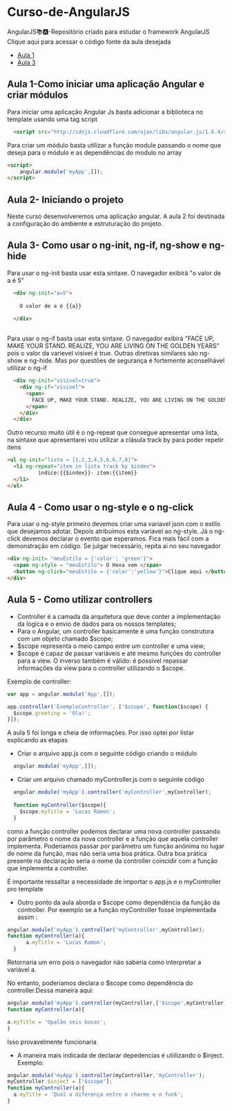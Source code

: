 # Curso-de-AngularJS
AngularJS📚🅰️-Repositório criado para estudar o framework AngularJS
Clique aqui para acessar o código fonte da aula desejada
- [Aula 1](https://github.com/lramon2001/Curso-de-AngularJS/blob/main/aula1.html)
- [Aula 3](https://github.com/lramon2001/Curso-de-AngularJS/blob/main/aula3.html)

## Aula 1-Como iniciar uma aplicação Angular e criar módulos

Para iniciar uma aplicação Angular Js basta adicionar a biblioteca no template usando uma tag script 

```html
  <script src="http://cdnjs.cloudflare.com/ajax/libs/angular.js/1.6.4/angular.min.js"></script>
```

Para criar um módulo basta utilizar a função module passando o nome que deseja para o módulo e as dependências do modulo no array

```html
<script>
    angular.module('myApp',[]);
</script>

```

## Aula 2- Iniciando o projeto

Neste curso desenvolveremos uma aplicação angular. A aula 2 foi destinada a configuração do ambiente e estruturação do projeto.

## Aula 3- Como usar o ng-init, ng-if,  ng-show e ng-hide

Para usar o ng-init basta usar esta sintaxe. O navegador exibirá "o valor de a é 5"
```html
  <div ng-init="a=5"> 
  
    O valor de a é {{a}}
  
  </div>
  
```
Para usar o ng-if basta usar esta sintaxe. O navegador exibirá "FACE UP, MAKE YOUR STAND. REALIZE, YOU ARE LIVING ON THE GOLDEN YEARS" pois o valor da varievel visivel é true. Outras diretivas similares são ng-show e ng-hide. Mas por questões de segurança é fortemente aconselhável utilizar o ng-if
```html
  <div ng-init="visivel=true">
    <div ng-if="visivel">
      <span>
        FACE UP, MAKE YOUR STAND. REALIZE, YOU ARE LIVING ON THE GOLDEN YEARS
      </span>
    </div>
  </div>
```
Outro recurso muito útil é o ng-repeat que consegue apresentar uma lista, na sintaxe que apresentarei vou utilizar a clásula track by para poder repetir itens
```html
<ul ng-init="lista = [1,2,3,4,5,6,6,7,8]">
  <li ng-repeat="item in lista track by $index">
          indice:{{$index}}- item:{{item}}
  </li>
</ul>
```

## Aula 4 - Como usar o ng-style e o ng-click

Para usar o ng-style primeiro devemos criar uma variavel json com o estilo que desejamos adotar. Depois atribuimos esta variavel ao ng-style. Já o ng-click devemos declarar o evento que esperamos. Fica mais fácil com a demonstração em código. Se julgar necessário, repita ai no seu navegador
```html
<div ng-init= "meuEstilo = {'color': 'green'}">
  <span ng-style = "meuEstilo"> O Hexa vem </span>
  <button ng-click="meuEstilo = {'color':'yellow'}">Clique aqui </button>
</div>
```

## Aula 5 - Como utilizar controllers

- Controller é a camada da arquitetura que deve conter a implementação da lógica e o envio de dados para os nossos templates;
- Para o Angular, um controller basicamente é uma função construtora com um objeto chamado $scope;
- $scope representa o meio campo entre um controller e uma view;
- $scope é capaz de passar variáveis e até mesmo funções do controller para a view. O inverso também é válido: é possível repassar informações da view para o controller utilizando o $scope.

Exemplo de controller:

```js
var app = angular.module('App',[]);

app.controller('ExemploController', ['$scope', function($scope) {
  $scope.greeting = 'Ola!';
}]);

```
A aula 5 foi longa e cheia de informações. Por isso optei por listar explicando as etapas

- Criar o arquivo app.js com o seguinte código criando o módulo

```js
  angular.module('myApp',[]);
```

- Criar um arquivo chamado myController.js com o seguinte código
```js
  angular.module('myApp').controller('myController',myController);
  
  function myController($scope){
    $scope.myTitle = 'Lucas Ramon';
  }
```
como a função controller podemos declarar uma nova controller passando por parâmetro o nome da nova controller e a função que aquela controller implementa. Poderíamos passar por parâmetro um função anônima no lugar do nome da função, mas não seria uma boa prática. Outra boa prática presente na declaração seria o nome da controller coincidir com a função que implementa a controller. 

É importante ressaltar a necessidade de importar o app.js e o myController pro template

- Outro ponto da aula aborda o $scope como dependência da função da controller. Por exemplo se a função myController fosse implementada assim :
```js
angular.module('myApp').controller('myController',myController);
function myController(a){
      a.myTitle = 'Lucas Ramon';
  }
```
Retornaria um erro pois o navegador não saberia como interpretar a variável a.

No entanto, poderiamos declara o $scope como dependência do controller.Dessa maneira aqui:
```js
angular.module('myApp').controller(myController,['$scope',myController]);
function myController(a){

a.myTitle = 'Opalão seis bocas';
}
```

Isso provavelmente funcionaria

- A maneira mais indicada de declarar depedencias é utiilizando o $inject. Exemplo:
```js
angular.module('myApp').controller(myController,'myController');
myController.$inject = ['$scope'];
function myController(a){
  a.myTitle = 'Qual a diferença entre o charme e o funk';
}
```
